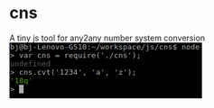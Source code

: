 # cns
A tiny js tool for any2any number system conversion
![image](https://github.com/mobangjack/cns-js/blob/master/cns-js.png)

